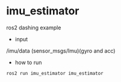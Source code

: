imu_estimator
====
ros2 dashing example
- input  

/imu/data  (sensor_msgs/Imu)(gyro and acc)

- how to run

```
ros2 run imu_estimator imu_estimator 
```

